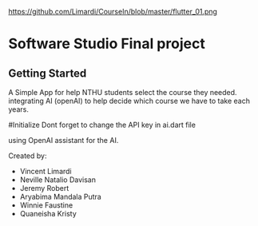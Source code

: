 https://github.com/Limardi/CourseIn/blob/master/flutter_01.png

# Software Studio Final project
## Getting Started

A Simple App for help NTHU students select the course they needed. integrating AI (openAI) to help decide which course we have to take each years.

#Initialize
Dont forget to change the API key in ai.dart file

using OpenAI assistant for the AI.

Created by:
- Vincent Limardi
- Neville Natalio Davisan
- Jeremy Robert
- Aryabima Mandala Putra
- Winnie Faustine
- Quaneisha Kristy

